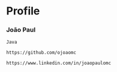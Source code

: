 # Profile

### João Paul

~~~
Java
~~~

~~~
https://github.com/ojoaomc  
~~~

~~~
https://www.linkedin.com/in/joaopaulomc
~~~
